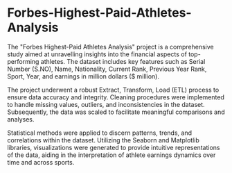 # Forbes-Highest-Paid-Athletes-Analysis


The "Forbes Highest-Paid Athletes Analysis" project is a comprehensive study aimed at unravelling insights into the financial aspects of top-performing athletes. The dataset includes key features such as Serial Number (S.NO), Name, Nationality, Current Rank, Previous Year Rank, Sport, Year, and earnings in million dollars ($ million).

The project underwent a robust Extract, Transform, Load (ETL) process to ensure data accuracy and integrity. Cleaning procedures were implemented to handle missing values, outliers, and inconsistencies in the dataset. Subsequently, the data was scaled to facilitate meaningful comparisons and analyses.

Statistical methods were applied to discern patterns, trends, and correlations within the dataset. Utilizing the Seaborn and Matplotlib libraries, visualizations were generated to provide intuitive representations of the data, aiding in the interpretation of athlete earnings dynamics over time and across sports.

